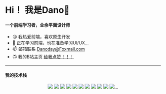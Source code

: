 # Hi！ 我是Dano🦊
#### 一个前端学习者，业余平面设计师

- 😘 我热爱前端，喜欢原生开发
- 🌱 正在学习前端，也在准备学习UI/UX...
- 📫 邮箱联系 Danoday@Foxmail.com
- 📺 我的B站主页 [给我点赞！！！](https://space.bilibili.com/111616585?spm_id_from=333.788.0.0)

---
#### 我的技术栈
<div align="center">

![](https://img.shields.io/badge/Sass-953357) ![](https://img.shields.io/badge/Echarts-A42240) ![](https://img.shields.io/badge/HTML5-E65100) ![](https://img.shields.io/badge/Vite-FFAB00) ![](https://img.shields.io/badge/JSes6-FFCA28) ![](https://img.shields.io/badge/Pinia-fFD551) ![](https://img.shields.io/badge/GSAP-72F76F) ![](https://img.shields.io/badge/Vue3-41B883) ![](https://img.shields.io/badge/TailwindCSS-3DBFF8) ![](https://img.shields.io/badge/ElementUI-44A3FF) ![](https://img.shields.io/badge/CSS3-7E57C2)<span>...</span>
</div>